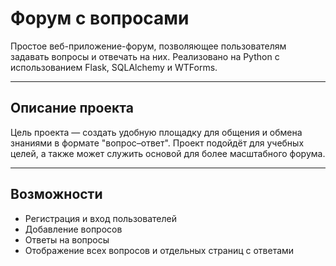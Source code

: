 # Форум с вопросами

Простое веб-приложение-форум, позволяющее пользователям задавать вопросы и отвечать на них. Реализовано на Python с использованием Flask, SQLAlchemy и WTForms.

---

## Описание проекта

Цель проекта — создать удобную площадку для общения и обмена знаниями в формате "вопрос–ответ". Проект подойдёт для учебных целей, а также может служить основой для более масштабного форума.

---

## Возможности

- Регистрация и вход пользователей
- Добавление вопросов
- Ответы на вопросы
- Отображение всех вопросов и отдельных страниц с ответами
